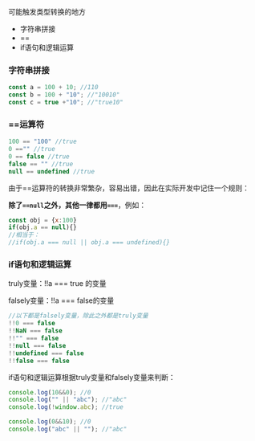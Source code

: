 

可能触发类型转换的地方

- 字符串拼接
- ==
- if语句和逻辑运算

### 字符串拼接

```javascript
const a = 100 + 10; //110
const b = 100 + "10"; //"10010"
const c = true +"10"; //"true10"
```

### ==运算符

```javascript
100 == "100" //true
0 =="" //true
0 == false //true
false == "" //true
null == undefined //true
```

由于==运算符的转换非常繁杂，容易出错，因此在实际开发中记住一个规则：

**除了`==null`之外，其他一律都用`===`**，例如：

```javascript
const obj = {x:100}
if(obj.a == null){}
//相当于：
//if(obj.a === null || obj.a === undefined){}
```

### if语句和逻辑运算

truly变量：!!a === true 的变量

falsely变量：!!a === false的变量

```javascript
//以下都是falsely变量，除此之外都是truly变量
!!0 === false
!!NaN === false
!!"" === false
!!null === false
!!undefined === false
!!false === false
```

if语句和逻辑运算根据truly变量和falsely变量来判断：

```javascript
console.log(10&&0); //0
console.log("" || "abc"); //"abc"
console.log(!window.abc); //true

console.log(0&&10); //0
console.log("abc" || ""); //"abc"
```

